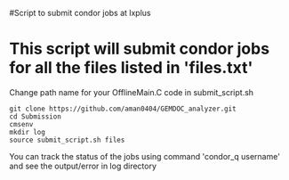 #Script to submit condor jobs at lxplus
# This script will submit condor jobs for all the files listed in 'files.txt'

Change path name for your OfflineMain.C code in  submit_script.sh

```
git clone https://github.com/aman0404/GEMDOC_analyzer.git
cd Submission
cmsenv
mkdir log
source submit_script.sh files
```

You can track the status of the jobs using command 'condor_q username' and see the output/error in log directory

